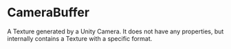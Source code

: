 # CameraBuffer

A Texture generated by a Unity Camera. It does not have any properties, but internally contains a Texture with a specific format.

